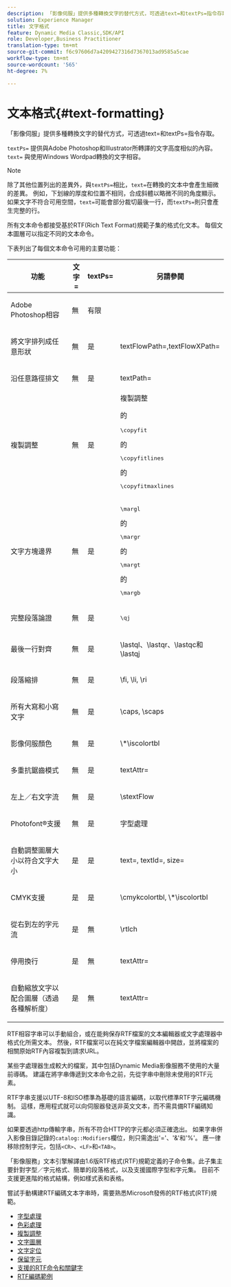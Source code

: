 ```yaml
---
description: 「影像伺服」提供多種轉換文字的替代方式，可透過text=和textPs=指令存取。
solution: Experience Manager
title: 文字格式
feature: Dynamic Media Classic,SDK/API
role: Developer,Business Practitioner
translation-type: tm+mt
source-git-commit: f6c97606d7a4209427316d7367013ad9585a5cae
workflow-type: tm+mt
source-wordcount: '565'
ht-degree: 7%

---
```



# 文本格式{#text-formatting}

「影像伺服」提供多種轉換文字的替代方式，可透過text=和textPs=指令存取。

`textPs=` 提供與Adobe Photoshop和Illustrator所轉譯的文字高度相似的內容。`text=` 與使用Windows Wordpad轉換的文字相容。

>[!NOTE]
>
>除了其他位置列出的差異外，與`textPs=`相比，`text=`在轉換的文本中會產生細微的差異。 例如，下划線的厚度和位置不相同，合成斜體以略微不同的角度顯示。 如果文字不符合可用空間，`text=`可能會部分裁切最後一行，而`textPs=`則只會產生完整的行。

所有文本命令都接受基於RTF(Rich Text Format)規範子集的格式化文本。 每個文本圖層可以指定不同的文本命令。

下表列出了每個文本命令可用的主要功能：

<table id="table_9C41CBDA94C24805B538E5049B0137C6"> 
 <thead> 
  <tr> 
   <th class="entry"> <b> 功能</b> </th> 
   <th class="entry"> <b> 文字=</b> </th> 
   <th class="entry"> <b> textPs=</b> </th> 
   <th class="entry"> <b> 另請參閱</b> </th> 
  </tr> 
 </thead>
 <tbody> 
  <tr> 
   <td> <p> Adobe Photoshop相容 </p> </td> 
   <td> <p> 無 </p> </td> 
   <td> <p> 有限 </p> </td> 
   <td> <p> </p> </td> 
  </tr> 
  <tr> 
   <td> <p>將文字排列成任意形狀 </p> </td> 
   <td> <p>無 </p> </td> 
   <td> <p>是 </p> </td> 
   <td> <p>textFlowPath=,textFlowXPath= </p> </td> 
  </tr> 
  <tr> 
   <td> <p>沿任意路徑排文 </p> </td> 
   <td> <p>無 </p> </td> 
   <td> <p>是 </p> </td> 
   <td> <p>textPath= </p> </td> 
  </tr> 
  <tr> 
   <td> <p>複製調整 </p> </td> 
   <td> <p>無 </p> </td> 
   <td> <p>是 </p> </td> 
   <td> 複製調整 <p>的 <pre>\copyfit</pre>的 <pre>\copyfitlines</pre>的 <pre>\copyfitmaxlines</pre> </p> </td> 
  </tr> 
  <tr> 
   <td> <p>文字方塊邊界 </p> </td> 
   <td> <p>無 </p> </td> 
   <td> <p>是 </p> </td> 
   <td> <p><pre>\margl</pre>的 <pre>\margr</pre>的 <pre>\margt</pre>的 <pre>\margb</pre> </p> </td> 
  </tr> 
  <tr> 
   <td> <p>完整段落論證 </p> </td> 
   <td> <p>無 </p> </td> 
   <td> <p>是 </p> </td> 
   <td> <p><pre>\qj</pre> </p> </td> 
  </tr> 
  <tr> 
   <td> <p>最後一行對齊 </p> </td> 
   <td> <p>無 </p> </td> 
   <td> <p>是 </p> </td> 
   <td> <p>\lastql、\lastqr、\lastqc和\lastqj </p> </td> 
  </tr> 
  <tr> 
   <td> <p>段落縮排 </p> </td> 
   <td> <p>無 </p> </td> 
   <td> <p>是 </p> </td> 
   <td> <p>\fi, \li, \ri </p> </td> 
  </tr> 
  <tr> 
   <td> <p>所有大寫和小寫文字 </p> </td> 
   <td> <p>無 </p> </td> 
   <td> <p>是 </p> </td> 
   <td> <p>\caps, \scaps </p> </td> 
  </tr> 
  <tr> 
   <td> <p>影像伺服顏色 </p> </td> 
   <td> <p>無 </p> </td> 
   <td> <p>是 </p> </td> 
   <td> <p>\*\iscolortbl </p> </td> 
  </tr> 
  <tr> 
   <td> <p>多重抗鋸齒模式 </p> </td> 
   <td> <p>無 </p> </td> 
   <td> <p>是 </p> </td> 
   <td> <p>textAttr= </p> </td> 
  </tr> 
  <tr> 
   <td> <p>左上／右文字流 </p> </td> 
   <td> <p>無 </p> </td> 
   <td> <p>是 </p> </td> 
   <td> <p>\stextFlow </p> </td> 
  </tr> 
  <tr> 
   <td> <p>Photofont®支援 </p> </td> 
   <td> <p>無 </p> </td> 
   <td> <p>是 </p> </td> 
   <td> 字型處理 </td> 
  </tr> 
  <tr> 
   <td> <p>自動調整圖層大小以符合文字大小 </p> </td> 
   <td> <p>是 </p> </td> 
   <td> <p>是 </p> </td> 
   <td> <p>text=, textId=, size= </p> </td> 
  </tr> 
  <tr> 
   <td> <p>CMYK支援 </p> </td> 
   <td> <p>是 </p> </td> 
   <td> <p>是 </p> </td> 
   <td> <p>\cmykcolortbl, \*\iscolortbl </p> </td> 
  </tr> 
  <tr> 
   <td> <p>從右到左的字元流 </p> </td> 
   <td> <p>是 </p> </td> 
   <td> <p>無 </p> </td> 
   <td> <p>\rtlch </p> </td> 
  </tr> 
  <tr> 
   <td> <p>停用換行 </p> </td> 
   <td> <p>是 </p> </td> 
   <td> <p>無 </p> </td> 
   <td> <p>textAttr= </p> </td> 
  </tr> 
  <tr> 
   <td> <p>自動縮放文字以配合圖層（透過各種解析度） </p> </td> 
   <td> <p>是 </p> </td> 
   <td> <p>無 </p> </td> 
   <td> <p>textAttr= </p> </td> 
  </tr> 
 </tbody> 
</table>

RTF相容字串可以手動組合，或在能夠保存RTF檔案的文本編輯器或文字處理器中格式化所需文本。 然後，RTF檔案可以在純文字檔案編輯器中開啟，並將檔案的相關原始RTF內容複製到請求URL。

某些字處理器生成較大的檔案，其中包括Dynamic Media影像服務不使用的大量前導碼。 建議在將字串傳遞到文本命令之前，先從字串中刪除未使用的RTF元素。

RTF字串支援以UTF-8和ISO標準為基礎的語言編碼，以取代標準RTF字元編碼機制。 這樣，應用程式就可以向伺服器發送非英文文本，而不需具備RTF編碼知識。

如果要透過http傳輸字串，所有不符合HTTP的字元都必須正確逸出。 如果字串併入影像目錄記錄的`catalog::Modifiers`欄位，則只需逸出&#39;=&#39;、&#39;&amp;&#39;和&#39;%&#39;。 應一律移除控制字元，包括`<CR>`、`<LF>`和`<TAB>`。

「影像服務」文本引擎解譯由1.6版RTF格式(RTF)規範定義的子命令集。此子集主要針對字型／字元格式、簡單的段落格式，以及支援國際字型和字元集。 目前不支援更進階的格式結構，例如樣式表和表格。

嘗試手動構建RTF編碼文本字串時，需要熟悉Microsoft發佈的RTF格式(RTF)規範。

* [字型處理](r-font-handling.md)
* [色彩處理](r-color-handling.md)
* [複製調整](r-copy-fitting.md)
* [文字圖層](r-text-layers.md)
* [文字定位](r-text-positioning.md)
* [保留字元](r-reserved-characters.md)
* [支援的RTF命令和關鍵字](c-supported-rtf-commands-and-keywords/c-supported-rtf-commands-and-keywords.md)
* [RTF編碼範例](r-rtf-encoding-examples.md)
